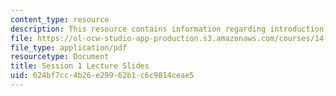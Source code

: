 ```yaml
---
content_type: resource
description: This resource contains information regarding introduction.
file: https://ol-ocw-studio-app-production.s3.amazonaws.com/courses/14-12-economic-applications-of-game-theory-fall-2012/624bf7cc4b26e29962b1c6c9814ceae5_MIT14_12F12_Slides1.pdf
file_type: application/pdf
resourcetype: Document
title: Session 1 Lecture Slides
uid: 624bf7cc-4b26-e299-62b1-c6c9814ceae5
---
```

